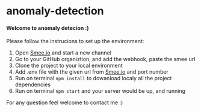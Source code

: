 # anomaly-detection
#### Welcome to anomaly detecion :) <br>
  Please follow the instrucions to set up the environment:

1) Open [Smee.io](https://smee.io) and start a new channel
2) Go to your GitHub organiztion, and add the webhook, paste the smee url
3) Clone the project to your local environment
4) Add .env file with the given url from [Smee.io](https://smee.io) and port number
5) Run on terminal ```npm install``` to dowanload localy all the project dependencies
6) Run on terminal ```npm start``` and your server would be up, and running 

For any question feel welcome to contact me :)
   



